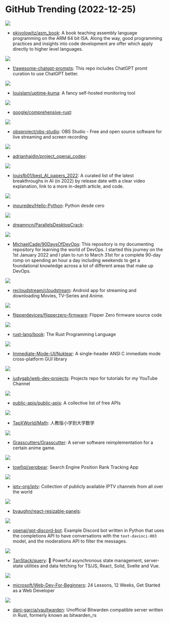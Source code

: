 # GitHub Trending (2022-12-25)

![](https://img.shields.io/badge/Assembly-New%20164-green?style=flat-square&logo=appveyor)
- [pkivolowitz/asm_book](https://github.com/pkivolowitz/asm_book): A book teaching assembly language programming on the ARM 64 bit ISA. Along the way, good programming practices and insights into code development are offer which apply directly to higher level languages.

![](https://img.shields.io/badge/HTML-New%20190-green?style=flat-square&logo=appveyor)
- [f/awesome-chatgpt-prompts](https://github.com/f/awesome-chatgpt-prompts): This repo includes ChatGPT promt curation to use ChatGPT better.

![](https://img.shields.io/badge/JavaScript-New%20179-green?style=flat-square&logo=appveyor)
- [louislam/uptime-kuma](https://github.com/louislam/uptime-kuma): A fancy self-hosted monitoring tool

![](https://img.shields.io/badge/Rust-New%20389-green?style=flat-square&logo=appveyor)
- [google/comprehensive-rust](https://github.com/google/comprehensive-rust): 

![](https://img.shields.io/badge/C-New%2021-green?style=flat-square&logo=appveyor)
- [obsproject/obs-studio](https://github.com/obsproject/obs-studio): OBS Studio - Free and open source software for live streaming and screen recording

![](https://img.shields.io/badge/JavaScript-New%2046-green?style=flat-square&logo=appveyor)
- [adrianhajdin/project_openai_codex](https://github.com/adrianhajdin/project_openai_codex): 

![](https://img.shields.io/badge/none-New%2067-green?style=flat-square&logo=appveyor)
- [louisfb01/best_AI_papers_2022](https://github.com/louisfb01/best_AI_papers_2022): A curated list of the latest breakthroughs in AI (in 2022) by release date with a clear video explanation, link to a more in-depth article, and code.

![](https://img.shields.io/badge/Python-New%20108-green?style=flat-square&logo=appveyor)
- [mouredev/Hello-Python](https://github.com/mouredev/Hello-Python): Python desde cero

![](https://img.shields.io/badge/Shell-New%206-green?style=flat-square&logo=appveyor)
- [dreamncn/ParallelsDesktopCrack](https://github.com/dreamncn/ParallelsDesktopCrack): 

![](https://img.shields.io/badge/Shell-New%2059-green?style=flat-square&logo=appveyor)
- [MichaelCade/90DaysOfDevOps](https://github.com/MichaelCade/90DaysOfDevOps): This repository is my documenting repository for learning the world of DevOps. I started this journey on the 1st January 2022 and I plan to run to March 31st for a complete 90-day romp on spending an hour a day including weekends to get a foundational knowledge across a lot of different areas that make up DevOps.

![](https://img.shields.io/badge/Kotlin-New%2086-green?style=flat-square&logo=appveyor)
- [recloudstream/cloudstream](https://github.com/recloudstream/cloudstream): Android app for streaming and downloading Movies, TV-Series and Anime.

![](https://img.shields.io/badge/C-New%2022-green?style=flat-square&logo=appveyor)
- [flipperdevices/flipperzero-firmware](https://github.com/flipperdevices/flipperzero-firmware): Flipper Zero firmware source code

![](https://img.shields.io/badge/Rust-New%2010-green?style=flat-square&logo=appveyor)
- [rust-lang/book](https://github.com/rust-lang/book): The Rust Programming Language

![](https://img.shields.io/badge/C-New%2057-green?style=flat-square&logo=appveyor)
- [Immediate-Mode-UI/Nuklear](https://github.com/Immediate-Mode-UI/Nuklear): A single-header ANSI C immediate mode cross-platform GUI library

![](https://img.shields.io/badge/JavaScript-New%206-green?style=flat-square&logo=appveyor)
- [judygab/web-dev-projects](https://github.com/judygab/web-dev-projects): Projects repo for tutorials for my YouTube Channel

![](https://img.shields.io/badge/Python-New%20207-green?style=flat-square&logo=appveyor)
- [public-apis/public-apis](https://github.com/public-apis/public-apis): A collective list of free APIs

![](https://img.shields.io/badge/none-New%2079-green?style=flat-square&logo=appveyor)
- [TapXWorld/Math](https://github.com/TapXWorld/Math): 人教版小学到大学数学

![](https://img.shields.io/badge/Java-New%2011-green?style=flat-square&logo=appveyor)
- [Grasscutters/Grasscutter](https://github.com/Grasscutters/Grasscutter): A server software reimplementation for a certain anime game.

![](https://img.shields.io/badge/TypeScript-New%2026-green?style=flat-square&logo=appveyor)
- [towfiqi/serpbear](https://github.com/towfiqi/serpbear): Search Engine Position Rank Tracking App

![](https://img.shields.io/badge/JavaScript-New%2038-green?style=flat-square&logo=appveyor)
- [iptv-org/iptv](https://github.com/iptv-org/iptv): Collection of publicly available IPTV channels from all over the world

![](https://img.shields.io/badge/TypeScript-New%2081-green?style=flat-square&logo=appveyor)
- [bvaughn/react-resizable-panels](https://github.com/bvaughn/react-resizable-panels): 

![](https://img.shields.io/badge/Python-New%2072-green?style=flat-square&logo=appveyor)
- [openai/gpt-discord-bot](https://github.com/openai/gpt-discord-bot): Example Discord bot written in Python that uses the completions API to have conversations with the `text-davinci-003` model, and the moderations API to filter the messages.

![](https://img.shields.io/badge/TypeScript-New%2020-green?style=flat-square&logo=appveyor)
- [TanStack/query](https://github.com/TanStack/query): 🤖 Powerful asynchronous state management, server-state utilities and data fetching for TS/JS, React, Solid, Svelte and Vue.

![](https://img.shields.io/badge/JavaScript-New%2086-green?style=flat-square&logo=appveyor)
- [microsoft/Web-Dev-For-Beginners](https://github.com/microsoft/Web-Dev-For-Beginners): 24 Lessons, 12 Weeks, Get Started as a Web Developer

![](https://img.shields.io/badge/Rust-New%2065-green?style=flat-square&logo=appveyor)
- [dani-garcia/vaultwarden](https://github.com/dani-garcia/vaultwarden): Unofficial Bitwarden compatible server written in Rust, formerly known as bitwarden_rs

